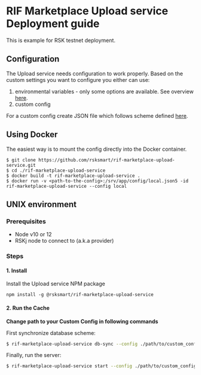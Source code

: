 # RIF Marketplace Upload service Deployment guide

This is example for RSK testnet deployment.

## Configuration

The Upload service needs configuration to work properly. Based on the custom settings you want to configure you either can use:

 1. environmental variables - only some options are available. See overview [here](./README.md#environment-variables-overview).
 2. custom config

For a custom config create JSON file which follows scheme defined [here](./src/definitions.ts).

## Using Docker

The easiest way is to mount the config directly into the Docker container.

```
$ git clone https://github.com/rsksmart/rif-marketplace-upload-service.git
$ cd ./rif-marketplace-upload-service
$ docker build -t rif-marketplace-upload-service .
$ docker run -v <path-to-the-config>:/srv/app/config/local.json5 -id rif-marketplace-upload-service --config local
```

## UNIX environment

### Prerequisites

 - Node v10 or 12
 - RSKj node to connect to (a.k.a provider)

### Steps

#### 1. Install

Install the Upload service NPM package

```
npm install -g @rsksmart/rif-marketplace-upload-service
```

#### 2. Run the Cache

**Change path to your Custom Config in following commands**

First synchronize database scheme:

```bash
$ rif-marketplace-upload-service db-sync --config ./path/to/custom_config
```

Finally, run the server:

```bash
$ rif-marketplace-upload-service start --config ./path/to/custom_config
```
